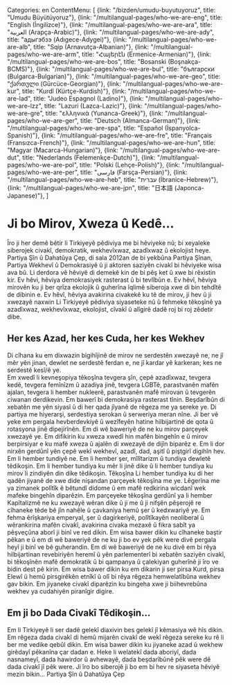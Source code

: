 Categories: en
ContentMenu: [
  {link: "/bizden/umudu-buyutuyoruz", title: "Umudu Büyütüyoruz"},
  {link: "/multilangual-pages/who-we-are-eng", title: "English (İngilizce)"},
  {link: "/multilangual-pages/who-we-are-ara", title: "العربية (Arapça-Arabic)"},
  {link: "/multilangual-pages/who-we-are-ady", title: "адыгэбзэ (Adıgece-Adygei)"},
  {link: "/multilangual-pages/who-we-are-alb", title: "Sqip (Arnavutça-Albanian)"},
  {link: "/multilangual-pages/who-we-are-arm", title: "Հայերէն (Ermenice-Armenian)"},
  {link: "/multilangual-pages/who-we-are-bos", title: "Bosanski (Boşnakça-BCMS)"},
  {link: "/multilangual-pages/who-we-are-bul", title: "български (Bulgarca-Bulgarian)"},
  {link: "/multilangual-pages/who-we-are-geo", title: "ქართული (Gürcüce-Georgian)"},
  {link: "/multilangual-pages/who-we-are-kur", title: "Kurdî (Kürtçe-Kurdish)"},
  {link: "/multilangual-pages/who-we-are-lad", title: "Judeo Espagnol (Ladino)"},
  {link: "/multilangual-pages/who-we-are-lzz", title: "Lazuri (Lazca-Lazic)"},
  {link: "/multilangual-pages/who-we-are-gre", title: "ελληνικά (Yunanca-Greek)"},
  {link: "/multilangual-pages/who-we-are-ger", title: "Deutsch (Almanca-German)"},
  {link: "/multilangual-pages/who-we-are-spa", title: "Español (İspanyolca-Spanish)"},
  {link: "/multilangual-pages/who-we-are-fre", title: "Français (Fransızca-French)"},
  {link: "/multilangual-pages/who-we-are-hun", title: "Magyar (Macarca-Hungarian)"},
  {link: "/multilangual-pages/who-we-are-dut", title: "Nederlands (Felemenkçe-Dutch)"},
  {link: "/multilangual-pages/who-we-are-pol", title: "Polski (Lehçe-Polish)"},
  {link: "/multilangual-pages/who-we-are-per", title: "فارسى (Farsça-Persian)"},
  {link: "/multilangual-pages/who-we-are-heb", title: "עברית (İbranice-Hebrew)"},
  {link: "/multilangual-pages/who-we-are-jpn", title: "日本語 (Japonca-Japanese)"},
  ]

# Ji bo Mirov, Xweza û Kedê…

Îro ji her demê bêtir li Tirkiyeyê pêdiviya me bi hêviyeke nû; bi xeyaleke siberojek civakî,  demokratik, wekhevîxwaz, azadîxwaz û ekolojist heye. 
Partiya Şîn û Dahatûya Çep, di sala 2012an de  bi yekbûna Partiya Şînan, Partiya Wekhevî û Demokrasiyê û ji aktoren saziyên civakî bi hêviyeke wisa ava bû. Li derdora vê hêviyê di demekê kin de bi pêş ket û xwe bi rêxistin kir.
Ev hêvi, hêviya demokrasiyek rasterast û bi tevlîbûn e. 
Ev hêvî, hêviya mirovên ku ji ber qrîza ekolojik û guherîna îqlimê siberoja xwe di bin tehdîtê de dibinin e. 
Ev hêvî, hêviya avakirina civakekê ku tê de mirov, ji hev û ji xwezayê naxwin
Li Tirkiyeyê pêdiviya siyaseteke nû û fehmeke têkoşînê ya azadîxwaz, wekhevîxwaz, ekolojist, cîvakî û alîgirê dadê roj bi roj zêdetir dibe. 

## Her kes Azad, her kes Cuda, her kes Wekhev
Di cîhana ku em dixwazin bigihîjinê de mirov ne serdestên  xwezayê ne, ne jî mêr yên jinan, dewlet ne serdestê ferdan e, ne jî kardar yê karkeran; kes ne serdestê kesî/ê ye.  
Em xwedî li kevneşopiya têkoşîna  tevgera şîn, çepê azadîxwaz, tevgera kedê, tevgera femînîzm û azadiya jinê, tevgera LGBTê, parastvanên mafên ajalan, tevgera li hember nukleerê, parastvanên mafê mirovan û tevgerên ciwanan derdikevin.
Em bawerî bi demokrasiya rasterast tînin. Beşdarîbûn di xebatên me yên siyasî û di her qada jîyanê de rêgeza me ya sereke ye.
Di partiya me hiyerarşi, serdestiya serokan û serweriya meran nîne. Ji ber vê yeke em pergala hevberdevkiyê û wezîfeyên hatine hilbijartinê de qota û rotasyona jinê dipejirînên.
Em di wê baweriyê de ne ku mirov parçeyek xwezayê ye. Em difikirin ku xweza xwedî hin mafên bingehîn e û mirov berpirsiyar e ku  mafê xweza û  ajalên di xwezayê de dijîn biparêz e. 
Em li dor nirxên gerdûnî yên çepê wekî wekhevî, azadî, dad, aşitî û piştgirî digihîn hev.
Em li hember tundiyê ne. Em li hember şer, mîlîtarizm û tundiya dewletê têdikoşin. Em li hember  tundiya ku mêr li jinê dike û li hember tundiya ku mirov li zindiyên din dike têdikoşin. Têkoşîna  Li hember tundiya ku di her qadên jiyanê de xwe dide nişandan parçeyek têkoşîna me ye. Lêgerîna me ya zimanek polîtîk ê bêtundî didome û em mafê  redkirina wicdanî wek mafeke bingehîn diparêzin. 
Em parçeyeke  têkoşîna gerdûnî ya li hember Kapîtalizmê ne ku xwezayê wêran dike û ji me û ji nifşên pêşerojê re cîhaneke têde bê jîn nahêle û çavkaniya hemû şer û kedxwariyê ye.
Em fehma êrîşkariya emperyal, şer û dagirkeriyê, polîtîkayên neoliberal û wêrankirina mafên civakî, avakirina civaka mezaxê û fikra sabît ya pêşveçûna aborî  ji binî  ve red dikin.
Em wisa bawer dikin ku cîhaneke baştir pêkan e  û em di wê baweriyê de ne ku ji bo ev yek pêk were divê pergala heyî ji binî ve bê guherandin. Em di wê baweriyê de ne ku divê em bi rêya hilbijartinan revebiriyên heremî û yên parlementerî bi xebatên saziyên civakî, bi têkoşînên mafê demokratik û bi qampanya û çalekiyan guherînê  ji îro ve bidin dest pê kirin.
Em wisa bawer dikin ku em dikarin ji ser pirsa Kurd, pirsa Elewî û hemû pirsgirêkên etnîkî û olî bi rêya rêgeza hemwelatîbûna wekhev gav bikin. Em jiyaneke civakî diparêzin ku bingeha xwe ji biihevrebûna wekhev ya cudahiyên piranîgir digire. 

## Em ji bo Dada Civakî Têdikoşin…

Em li Tirkiyeyê li ser dadê gelekî diaxivin bes gelekî jî kêmasiya wê hîs dikin. Em rêgeza dada civakî di hemû mijarên civakî de wekî rêgeza sereke ku rê li ber me vedike qebûl dikin. 
Em wisa bawer dikin ku jiyaneke azad û wekhew girêdayî pêkanîna çar dadan e. Heke li welatekî dada aboriyî, dada nasnameyî, dada hawirdor û avhewayê, dada beşdarîbûnê pêk were dê dada civakî jî pêk were. 
Ji îro bo siberojê ji bo em bi hev re siyaseta hêviyê mezin bikin…
Partiya Şîn û Dahatûya Çep

